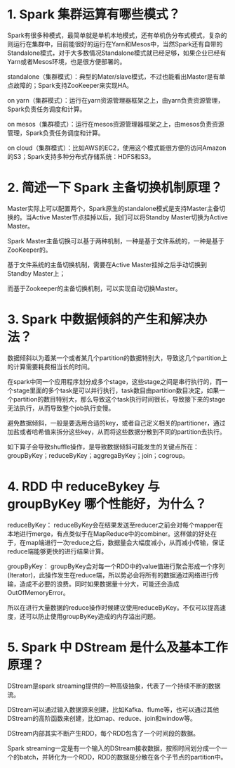 # 1. Spark 集群运算有哪些模式？
Spark有很多种模式，最简单就是单机本地模式，还有单机伪分布式模式，复杂的则运行在集群中，目前能很好的运行在Yarn和Mesos中，当然Spark还有自带的Standalone模式，对于大多数情况Standalone模式就已经足够，如果企业已经有Yarn或者Mesos环境，也是很方便部署的。

standalone（集群模式）：典型的Mater/slave模式，不过也能看出Master是有单点故障的；Spark支持ZooKeeper来实现HA。

on yarn（集群模式）：运行在yarn资源管理器框架之上，由yarn负责资源管理，Spark负责任务调度和计算。

on mesos（集群模式）：运行在mesos资源管理器框架之上，由mesos负责资源管理，Spark负责任务调度和计算。

on cloud（集群模式）：比如AWS的EC2，使用这个模式能很方便的访问Amazon的S3；Spark支持多种分布式存储系统：HDFS和S3。

# 2. 简述一下 Spark 主备切换机制原理？
Master实际上可以配置两个，Spark原生的standalone模式是支持Master主备切换的。当Active Master节点挂掉以后，我们可以将Standby Master切换为Active Master。

Spark Master主备切换可以基于两种机制，一种是基于文件系统的，一种是基于ZooKeeper的。

基于文件系统的主备切换机制，需要在Active Master挂掉之后手动切换到Standby Master上；

而基于Zookeeper的主备切换机制，可以实现自动切换Master。

# 3. Spark 中数据倾斜的产生和解决办法？
数据倾斜以为着某一个或者某几个partition的数据特别大，导致这几个partition上的计算需要耗费相当长的时间。

在spark中同一个应用程序划分成多个stage，这些stage之间是串行执行的，而一个stage里面的多个task是可以并行执行，task数目由partition数目决定，如果一个partition的数目特别大，那么导致这个task执行时间很长，导致接下来的stage无法执行，从而导致整个job执行变慢。

避免数据倾斜，一般是要选用合适的key，或者自己定义相关的partitioner，通过加盐或者哈希值来拆分这些key，从而将这些数据分散到不同的partition去执行。

如下算子会导致shuffle操作，是导致数据倾斜可能发生的关键点所在：groupByKey；reduceByKey；aggregaByKey；join；cogroup。

# 4. RDD 中 reduceBykey 与 groupByKey 哪个性能好，为什么？
reduceByKey： reduceByKey会在结果发送至reducer之前会对每个mapper在本地进行merge，有点类似于在MapReduce中的combiner。这样做的好处在于，在map端进行一次reduce之后，数据量会大幅度减小，从而减小传输，保证reduce端能够更快的进行结果计算。

groupByKey： groupByKey会对每一个RDD中的value值进行聚合形成一个序列(Iterator)，此操作发生在reduce端，所以势必会将所有的数据通过网络进行传输，造成不必要的浪费。同时如果数据量十分大，可能还会造成OutOfMemoryError。

所以在进行大量数据的reduce操作时候建议使用reduceByKey。不仅可以提高速度，还可以防止使用groupByKey造成的内存溢出问题。

# 5. Spark 中 DStream 是什么及基本工作原理？
DStream是spark streaming提供的一种高级抽象，代表了一个持续不断的数据流。

DStream可以通过输入数据源来创建，比如Kafka、flume等，也可以通过其他DStream的高阶函数来创建，比如map、reduce、join和window等。

DStream内部其实不断产生RDD，每个RDD包含了一个时间段的数据。

Spark streaming一定是有一个输入的DStream接收数据，按照时间划分成一个一个的batch，并转化为一个RDD，RDD的数据是分散在各个子节点的partition中。